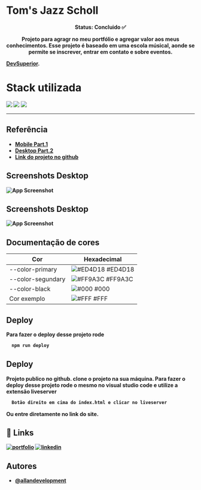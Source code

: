 
# Tom's Jazz Scholl
<p align="center"><b>Status: Concluido ✅ </p>

<p align="center"><b>
Projeto para agragr no meu portfólio e agregar valor aos meus conhecimentos. Esse projeto é baseado em uma escola músical, aonde se permite se inscrever, entrar em contato e sobre eventos. </p>

[DevSuperior](https://devsuperior.com "Site da DevSuperior").


# Stack utilizada


<img src="https://img.shields.io/badge/HTML5-E34F26?style=for-the-badge&logo=html5&logoColor=white" />



<img src="https://img.shields.io/badge/CSS3-1572B6?style=for-the-badge&logo=css3&logoColor=whit" />

<img src="https://img.shields.io/badge/JavaScript-323330?style=for-the-badge&logo=javascript&logoColor=F7DF1E" />
<hr>


## Referência

 - [Mobile Part.1](https://www.youtube.com/watch?v=Wo7UnH8TYbc)
 - [Desktop Part.2](https://github.com/matiassingers/awesome-readme)
 - [Link do projeto no github](https://github.com/AllanSouzaSilva/toms-jazz-escola)


## Screenshots Desktop

![App Screenshot](https://via.placeholder.com/468x300?text=App+Screenshot+Here)

## Screenshots Desktop
![App Screenshot](https://via.placeholder.com/468x300?text=App+Screenshot+Here)

## Documentação de cores

| Cor               | Hexadecimal                                                |
| ----------------- | ---------------------------------------------------------------- |
| --color-primary      | ![#ED4D18](https://via.placeholder.com/10/0a192f?text=+) #ED4D18 |
| --color-segundary      | ![#FF9A3C](https://via.placeholder.com/10/f8f8f8?text=+) #FF9A3C |
| --color-black       | ![#000](https://via.placeholder.com/10/00b48a?text=+) #000 |
| Cor exemplo       | ![#FFF](https://via.placeholder.com/10/00b48a?text=+) #FFF |


## Deploy

Para fazer o deploy desse projeto rode

```bash
  npm run deploy
```



## Deploy
Projeto publico no github.
clone o projeto na sua máquina.
Para fazer o deploy desse projeto rode o mesmo no visual studio code e utilize a extensão liveserver

```bash
  Botão direito em cima do index.html e clicar no liveserver 
```
Ou entre diretamente no link do site.



## 🔗 Links
[![portfolio](https://img.shields.io/badge/my_portfolio-000?style=for-the-badge&logo=ko-fi&logoColor=white)](https://developmentech.com.br/)
[![linkedin](https://img.shields.io/badge/linkedin-0A66C2?style=for-the-badge&logo=linkedin&logoColor=white)](https://www.linkedin.com/in/allan-souza-794164146/)

## Autores

- [@allandevelopment](https://developmentech.com.br/)


